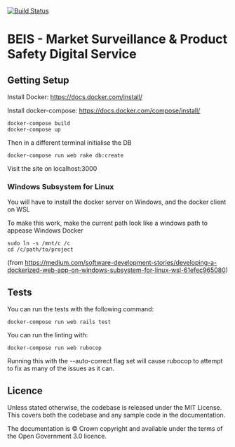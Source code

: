 [![Build Status](https://travis-ci.org/UKGovernmentBEIS/beis-mspsds.svg?branch=master)](https://travis-ci.org/UKGovernmentBEIS/beis-mspsds)
# BEIS - Market Surveillance & Product Safety Digital Service

## Getting Setup
Install Docker: https://docs.docker.com/install/

Install docker-compose: https://docs.docker.com/compose/install/

```
docker-compose build
docker-compose up
```
Then in a different terminal initialise the DB
```
docker-compose run web rake db:create
```
Visit the site on localhost:3000

### Windows Subsystem for Linux
You will have to install the docker server on Windows, and the docker client on WSL

To make this work, make the current path look like a windows path to appease Windows Docker
```
sudo ln -s /mnt/c /c
cd /c/path/to/project
```

(from https://medium.com/software-development-stories/developing-a-dockerized-web-app-on-windows-subsystem-for-linux-wsl-61efec965080)

## Tests
You can run the tests with the following command:
```
docker-compose run web rails test
```

You can run the linting with:
```
docker-compose run web rubocop
```

Running this with the --auto-correct flag set will cause rubocop to attempt to fix as many of the issues as it can.

## Licence

Unless stated otherwise, the codebase is released under the MIT License. This covers both the codebase and any sample code in the documentation.

The documentation is © Crown copyright and available under the terms of the Open Government 3.0 licence.